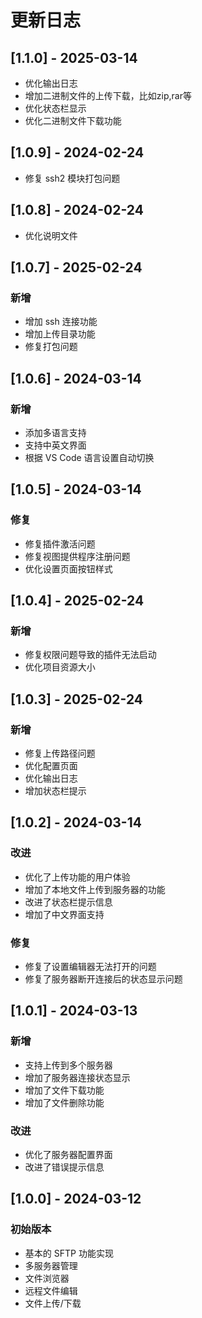 # 更新日志

## [1.1.0] - 2025-03-14
- 优化输出日志
- 增加二进制文件的上传下载，比如zip,rar等
- 优化状态栏显示
- 优化二进制文件下载功能

## [1.0.9] - 2024-02-24
- 修复 ssh2 模块打包问题

## [1.0.8] - 2024-02-24
- 优化说明文件

## [1.0.7] - 2025-02-24

### 新增
- 增加 ssh 连接功能
- 增加上传目录功能
- 修复打包问题


## [1.0.6] - 2024-03-14

### 新增
- 添加多语言支持
- 支持中英文界面
- 根据 VS Code 语言设置自动切换

## [1.0.5] - 2024-03-14

### 修复
- 修复插件激活问题
- 修复视图提供程序注册问题
- 优化设置页面按钮样式

## [1.0.4] - 2025-02-24

### 新增
- 修复权限问题导致的插件无法启动
- 优化项目资源大小

## [1.0.3] - 2025-02-24

### 新增
- 修复上传路径问题
- 优化配置页面
- 优化输出日志
- 增加状态栏提示

## [1.0.2] - 2024-03-14

### 改进
- 优化了上传功能的用户体验
- 增加了本地文件上传到服务器的功能
- 改进了状态栏提示信息
- 增加了中文界面支持

### 修复
- 修复了设置编辑器无法打开的问题
- 修复了服务器断开连接后的状态显示问题

## [1.0.1] - 2024-03-13

### 新增
- 支持上传到多个服务器
- 增加了服务器连接状态显示
- 增加了文件下载功能
- 增加了文件删除功能

### 改进
- 优化了服务器配置界面
- 改进了错误提示信息

## [1.0.0] - 2024-03-12

### 初始版本
- 基本的 SFTP 功能实现
- 多服务器管理
- 文件浏览器
- 远程文件编辑
- 文件上传/下载